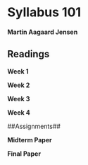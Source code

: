 # Syllabus 101
**Martin Aagaard Jensen**

## Readings
**Week 1**

**Week 2**

**Week 3**

**Week 4**



##Assignments##

**Midterm Paper**

**Final Paper**


